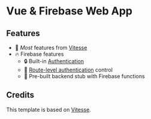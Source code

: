 # Vue & Firebase Web App

## Features

- 🎉 _Most_ features from [Vitesse](https://github.com/antfu/vitesse#Features)
- 🔥 Firebase features
  - 🔒 Built-in [Authentication](https://firebase.google.com/docs/auth)
  - 🛂 [Route-level authentication](./docs/authentication.md#per-route-authentication-control) control
  - 📡 Pre-built backend stub with Firebase functions

## Credits

This template is based on [Vitesse](https://github.com/antfu/vitesse).
